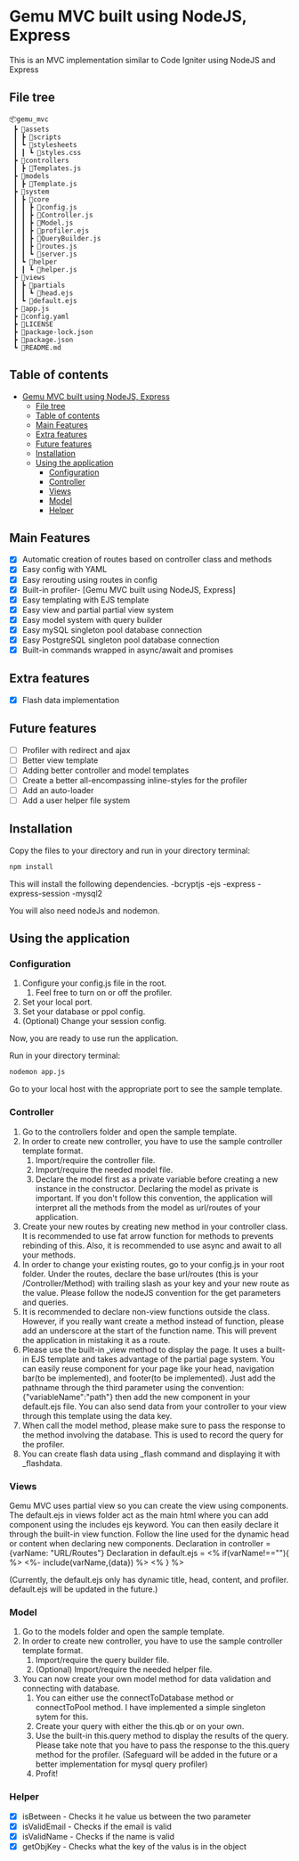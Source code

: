 # Gemu MVC built using NodeJS, Express

This is an MVC implementation similar to Code Igniter using NodeJS and Express

## File tree

```
📦gemu_mvc
 ┣ 📂assets
 ┃ ┣ 📂scripts
 ┃ ┗ 📂stylesheets
 ┃ ┃ ┗ 📜styles.css
 ┣ 📂controllers
 ┃ ┣ 📜Templates.js
 ┣ 📂models
 ┃ ┣ 📜Template.js
 ┣ 📂system
 ┃ ┣ 📂core
 ┃ ┃ ┣ 📜config.js
 ┃ ┃ ┣ 📜Controller.js
 ┃ ┃ ┣ 📜Model.js
 ┃ ┃ ┣ 📜profiler.ejs
 ┃ ┃ ┣ 📜QueryBuilder.js
 ┃ ┃ ┣ 📜routes.js
 ┃ ┃ ┗ 📜server.js
 ┃ ┗ 📂helper
 ┃ ┃ ┗ 📜helper.js
 ┣ 📂views
 ┃ ┣ 📂partials
 ┃ ┃ ┗ 📜head.ejs
 ┃ ┗ 📜default.ejs
 ┣ 📜app.js
 ┣ 📜config.yaml
 ┣ 📜LICENSE
 ┣ 📜package-lock.json
 ┣ 📜package.json
 ┗ 📜README.md
```

## Table of contents

- [Gemu MVC built using NodeJS, Express](#gemu-mvc-built-using-nodejs-express)
  - [File tree](#file-tree)
  - [Table of contents](#table-of-contents)
  - [Main Features](#main-features)
  - [Extra features](#extra-features)
  - [Future features](#future-features)
  - [Installation](#installation)
  - [Using the application](#using-the-application)
    - [Configuration](#configuration)
    - [Controller](#controller)
    - [Views](#views)
    - [Model](#model)
    - [Helper](#helper)

## Main Features

-   [x] Automatic creation of routes based on controller class and methods
-   [x] Easy config with YAML
-   [x] Easy rerouting using routes in config
-   [x] Built-in profiler- [Gemu MVC built using NodeJS, Express]
-   [x] Easy templating with EJS template
-   [x] Easy view and partial partial view system
-   [x] Easy model system with query builder
-   [x] Easy mySQL singleton pool database connection
-   [x] Easy PostgreSQL singleton pool database connection
-   [x] Built-in commands wrapped in async/await and promises

## Extra features

-   [x] Flash data implementation

## Future features

-   [ ] Profiler with redirect and ajax
-   [ ] Better view template
-   [ ] Adding better controller and model templates
-   [ ] Create a better all-encompassing inline-styles for the profiler
-   [ ] Add an auto-loader
-   [ ] Add a user helper file system

## Installation

Copy the files to your directory and run in your directory terminal:

```bash
npm install
```

This will install the following dependencies.
-bcryptjs
-ejs
-express
-express-session
-mysql2

You will also need nodeJs and nodemon.

## Using the application

### Configuration

1. Configure your config.js file in the root.
    1. Feel free to turn on or off the profiler.
2. Set your local port.
3. Set your database or ppol config.
4. (Optional) Change your session config.

Now, you are ready to use run the application.

Run in your directory terminal:

```bash
nodemon app.js
```

Go to your local host with the appropriate port to see the sample template.

### Controller

1. Go to the controllers folder and open the sample template.
2. In order to create new controller, you have to use the sample controller template format.
    1. Import/require the controller file.
    2. Import/require the needed model file.
    3. Declare the model first as a private variable before creating a new instance in the constructor. Declaring the model as private is important. If you don't follow this convention, the application will interpret all the methods from the model as url/routes of your application.
3. Create your new routes by creating new method in your controller class. It is recommended to use fat arrow function for methods to prevents rebinding of this. Also, it is recommended to use async and await to all your methods.
4. In order to change your existing routes, go to your config.js in your root folder. Under the routes, declare the base url/routes (this is your /Controller/Method) with trailing slash as your key and your new route as the value. Please follow the nodeJS convention for the get parameters and queries.
5. It is recommended to declare non-view functions outside the class. However, if you really want create a method instead of function, please add an underscore at the start of the function name. This will prevent the application in mistaking it as a route.
6. Please use the built-in \_view method to display the page. It uses a built-in EJS template and takes advantage of the partial page system. You can easily reuse component for your page like your head, navigation bar(to be implemented), and footer(to be implemented). Just add the pathname through the third parameter using the convention: {"variableName":"path"} then add the new component in your default.ejs file. You can also send data from your controller to your view through this template using the data key.
7. When call the model method, please make sure to pass the response to the method involving the database. This is used to record the query for the profiler.
8. You can create flash data using \_flash command and displaying it with \_flashdata.

### Views

Gemu MVC uses partial view so you can create the view using components. The default.ejs in views folder act as the main html where you can add component using the includes ejs keyword. You can then easily declare it through the built-in view function. Follow the line used for the dynamic head or content when declaring new components.
Declaration in controller = {varName: "URL/Routes"}
Declaration in default.ejs = <% if(varName!==""){ %> <%- include(varName,{data}) %> <% } %>

(Currently, the default.ejs only has dynamic title, head, content, and profiler. default.ejs will be updated in the future.)

### Model

1. Go to the models folder and open the sample template.
2. In order to create new controller, you have to use the sample controller template format.
    1. Import/require the query builder file.
    2. (Optional) Import/require the needed helper file.
3. You can now create your own model method for data validation and connecting with database.
    1. You can either use the connectToDatabase method or connectToPool method. I have implemented a simple singleton sytem for this.
    2. Create your query with either the this.qb or on your own.
    3. Use the built-in this.query method to display the results of the query. Please take note that you have to pass the response to the this.query method for the profiler. (Safeguard will be added in the future or a better implementation for mysql query profiler)
    4. Profit!

### Helper

-   [x] isBetween - Checks it he value us between the two parameter
-   [x] isValidEmail - Checks if the email is valid
-   [x] isValidName - Checks if the name is valid
-   [x] getObjKey - Checks what the key of the valus is in the object
